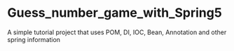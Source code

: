 # Guess_number_game_with_Spring5
 A simple tutorial project that uses POM, DI, IOC, Bean, Annotation and other spring information
